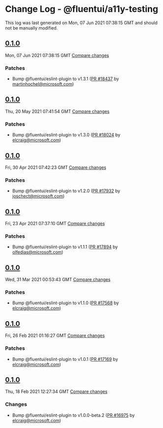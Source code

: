 # Change Log - @fluentui/a11y-testing

This log was last generated on Mon, 07 Jun 2021 07:38:15 GMT and should not be manually modified.

<!-- Start content -->

## [0.1.0](https://github.com/microsoft/fluentui/tree/@fluentui/a11y-testing_v0.1.0)

Mon, 07 Jun 2021 07:38:15 GMT 
[Compare changes](https://github.com/microsoft/fluentui/compare/@fluentui/a11y-testing_v0.1.0..@fluentui/a11y-testing_v0.1.0)

### Patches

- Bump @fluentui/eslint-plugin to v1.3.1 ([PR #18437](https://github.com/microsoft/fluentui/pull/18437) by martinhochel@microsoft.com)

## [0.1.0](https://github.com/microsoft/fluentui/tree/@fluentui/a11y-testing_v0.1.0)

Thu, 20 May 2021 07:41:54 GMT 
[Compare changes](https://github.com/microsoft/fluentui/compare/@fluentui/a11y-testing_v0.1.0..@fluentui/a11y-testing_v0.1.0)

### Patches

- Bump @fluentui/eslint-plugin to v1.3.0 ([PR #18024](https://github.com/microsoft/fluentui/pull/18024) by elcraig@microsoft.com)

## [0.1.0](https://github.com/microsoft/fluentui/tree/@fluentui/a11y-testing_v0.1.0)

Fri, 30 Apr 2021 07:42:23 GMT 
[Compare changes](https://github.com/microsoft/fluentui/compare/@fluentui/a11y-testing_v0.1.0..@fluentui/a11y-testing_v0.1.0)

### Patches

- Bump @fluentui/eslint-plugin to v1.2.0 ([PR #17932](https://github.com/microsoft/fluentui/pull/17932) by joschect@microsoft.com)

## [0.1.0](https://github.com/microsoft/fluentui/tree/@fluentui/a11y-testing_v0.1.0)

Fri, 23 Apr 2021 07:37:10 GMT 
[Compare changes](https://github.com/microsoft/fluentui/compare/@fluentui/a11y-testing_v0.1.0..@fluentui/a11y-testing_v0.1.0)

### Patches

- Bump @fluentui/eslint-plugin to v1.1.1 ([PR #17894](https://github.com/microsoft/fluentui/pull/17894) by olfedias@microsoft.com)

## [0.1.0](https://github.com/microsoft/fluentui/tree/@fluentui/a11y-testing_v0.1.0)

Wed, 31 Mar 2021 00:53:43 GMT 
[Compare changes](https://github.com/microsoft/fluentui/compare/@fluentui/a11y-testing_v0.1.0..@fluentui/a11y-testing_v0.1.0)

### Patches

- Bump @fluentui/eslint-plugin to v1.1.0 ([PR #17568](https://github.com/microsoft/fluentui/pull/17568) by elcraig@microsoft.com)

## [0.1.0](https://github.com/microsoft/fluentui/tree/@fluentui/a11y-testing_v0.1.0)

Fri, 26 Feb 2021 01:16:27 GMT 
[Compare changes](https://github.com/microsoft/fluentui/compare/@fluentui/a11y-testing_v0.1.0..@fluentui/a11y-testing_v0.1.0)

### Patches

- Bump @fluentui/eslint-plugin to v1.0.1 ([PR #17169](https://github.com/microsoft/fluentui/pull/17169) by elcraig@microsoft.com)

## [0.1.0](https://github.com/microsoft/fluentui/tree/@fluentui/a11y-testing_v0.1.0)

Thu, 18 Feb 2021 12:27:34 GMT 
[Compare changes](https://github.com/microsoft/fluentui/compare/@fluentui/a11y-testing_v0.1.0..@fluentui/a11y-testing_v0.1.0)

### Changes

- Bump @fluentui/eslint-plugin to v1.0.0-beta.2 ([PR #16975](https://github.com/microsoft/fluentui/pull/16975) by elcraig@microsoft.com)
